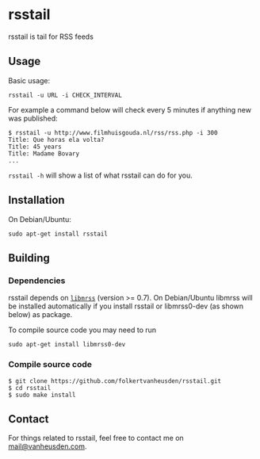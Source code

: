 rsstail
=======
rsstail is tail for RSS feeds


## Usage

Basic usage:

```
rsstail -u URL -i CHECK_INTERVAL
```

For example a command below will check every 5 minutes if anything new was published:

```
$ rsstail -u http://www.filmhuisgouda.nl/rss/rss.php -i 300
Title: Que horas ela volta?
Title: 45 years
Title: Madame Bovary
...
```

`rsstail -h` will show a list of what rsstail can do for you.

## Installation

On Debian/Ubuntu:

```
sudo apt-get install rsstail
```

## Building

### Dependencies

rsstail depends on [`libmrss`](http://www.autistici.org/bakunin/codes.php#libmrss) (version >= 0.7).
On Debian/Ubuntu libmrss will be installed automatically if you install rsstail or libmrss0-dev (as shown below) as package.

To compile source code you may need to run

```
sudo apt-get install libmrss0-dev
```

### Compile source code

```
$ git clone https://github.com/folkertvanheusden/rsstail.git
$ cd rsstail
$ sudo make install
```

## Contact

For things related to rsstail, feel free to contact me on mail@vanheusden.com.
